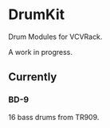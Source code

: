 # DrumKit

Drum Modules for VCVRack.

A work in progress.

## Currently

### BD-9

16 bass drums from TR909.
